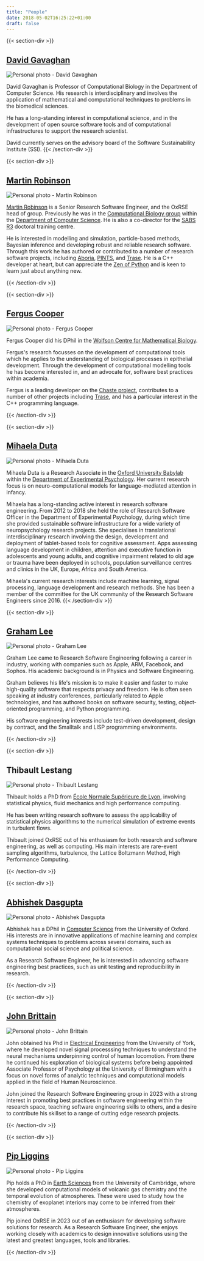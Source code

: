 ```yaml
---
title: "People"
date: 2018-05-02T16:25:22+01:00
draft: false
---
```


{{< section-div >}}

## [David Gavaghan](https://www.cs.ox.ac.uk/people/david.gavaghan/)

![Personal photo - David Gavaghan](photo_david_gavaghan.jpg "David Gavaghan")

David Gavaghan is Professor of Computational Biology in the Department of Computer Science.
His research is interdisciplinary and involves the application of mathematical and computational techniques to problems in the biomedical sciences.

He has a long-standing interest in computational science, and in the development of open source software tools and of computational infrastructures to support the research scientist.

David currently serves on the advisory board of the Software Sustainability Institute (SSI).
{{< /section-div >}}

{{< section-div >}}

## [Martin Robinson](https://www.cs.ox.ac.uk/people/martin.robinson/)

![Personal photo - Martin Robinson](photo_martin_robinson.jpg "Martin Robinson")

[Martin Robinson](https://github.com/martinjrobins) is a Senior Research Software 
Engineer, and the OxRSE head of group. Previously he was in the [Computational Biology
group](https://www.cs.ox.ac.uk/activities/compbio/) within the [Department of
Computer Science](https://www.cs.ox.ac.uk/). He is also a co-director for the [SABS 
R3](https://www.sabsr3.ox.ac.uk/) doctoral training centre.

He is interested in modelling and simulation, particle-based methods, Bayesian
inference and developing robust and reliable research software. Through this
work he has authored or contributed to a number of research software projects,
including [Aboria](https://github.com/martinjrobins/Aboria), 
[PINTS](https://github.com/pints-team/pints), and 
[Trase](https://github.com/trase-cpp/trase). He is a C++ developer at heart, but can 
appreciate the [Zen of Python](https://www.python.org/dev/peps/pep-0020/) and is keen to 
learn just about anything new.

{{< /section-div >}}

{{< section-div >}}

## [Fergus Cooper](https://www.cs.ox.ac.uk/people/fergus.cooper/site/)

![Personal photo - Fergus Cooper](photo_fergus_cooper.jpg "Fergus Cooper")

Fergus Cooper did his DPhil in the [Wolfson Centre for Mathematical Biology](https://www.maths.ox.ac.uk/groups/mathematical-biology).

Fergus's research focusses on the development of computational tools which he applies to the understanding of biological processes in epithelial development.
Through the development of computational modelling tools he has become interested in, and an advocate for, software best practices within academia.

Fergus is a leading developer on the [Chaste project](http://www.cs.ox.ac.uk/chaste/), contributes to a number of other projects including [Trase](https://github.com/trase-cpp/trase), and has a particular interest in the C++ programming language.

{{< /section-div >}}

{{< section-div >}}

## [Mihaela Duta](https://www.psy.ox.ac.uk/team/mihaela-duta)

![Personal photo - Mihaela Duta](photo_mihaela_duta.jpg "Mihaela Duta")

Mihaela Duta is a Research Associate in the [Oxford University Babylab](https://www.psy.ox.ac.uk/research/oxford-babylab) within the [Department of Experimental Psychology](https://www.psy.ox.ac.uk/). Her current research focus is on neuro-computational models for language-mediated attention in infancy.

Mihaela has a long-standing active interest in research software engineering. From 2012 to 2018 she held the role of Research Software Officer in the Department of Experimental Psychology, during which time she provided sustainable software infrastructure for a wide variety of neuropsychology research projects. She specialises in translational interdisciplinary research involving the design, development and deployment of tablet-based tools for cognitive assessment. Apps assessing language development in children, attention and executive function in adolescents and young adults, and cognitive impairment related to old age or trauma have been deployed in schools, population surveillance centres and clinics in the UK, Europe, Africa and South America.

Mihaela's current research interests include machine learning, signal processing, language development  and research methods. She has been a member of the committee for the UK community of the Research Software Engineers since 2016.
{{< /section-div >}}

{{< section-div >}}

## [Graham Lee](https://www.cs.ox.ac.uk/people/graham.lee/)

![Personal photo - Graham Lee](photo_graham_lee.jpg "Graham Lee")

Graham Lee came to Research Software Engineering following a career in industry, working with companies such as Apple, ARM, Facebook, and Sophos. His academic background is in Physics and Software Engineering.

Graham believes his life's mission is to make it easier and faster to make high-quality software that respects privacy and freedom. He is often seen speaking at industry conferences, particularly related to Apple technologies, and has authored books on software security, testing, object-oriented programming, and Python programming.

His software engineering interests include test-driven development, design by contract, and the Smalltalk and LISP programming environments.

{{< /section-div >}}

{{< section-div >}}

## Thibault Lestang

![Personal photo - Thibault Lestang](photo_thibault_lestang.jpg "Thibault Lestang")

Thibault holds a PhD from [École Normale Supérieure de Lyon](http://www.ens-lyon.fr/PHYSIQUE), involving statistical physics, fluid mechanics and high performance computing.

He has been writing research software to assess the applicability of statistical physics algorithms
to the numerical simulation of extreme events in turbulent flows.

Thibault joined OxRSE out of his enthusiasm for both research and software engineering, as well as computing.
His main interests are rare-event sampling algorithms, turbulence, the Lattice Boltzmann Method, High Performance Computing.

{{< /section-div >}}

{{< section-div >}}

## [Abhishek Dasgupta](https://abhidg.name)

![Personal photo - Abhishek Dasgupta](photo_abhishek_dasgupta.jpg "Abhishek Dasgupta")

Abhishek has a DPhil in [Computer Science](https://www.cs.ox.ac.uk) from the
University of Oxford. His interests are in innovative applications of machine
learning and complex systems techniques to problems across several domains,
such as computational social science and political science.

As a Research Software Engineer, he is interested in advancing software
engineering best practices, such as unit testing and reproducibility in
research.

{{< /section-div >}}

{{< section-div >}}

## [John Brittain](http://www.jsbrittain.com)

![Personal photo - John Brittain](photo_john_brittain.jpg "John Brittain")

John obtained his Phd in [Electrical Engineering](https://www.york.ac.uk/physics-engineering-technology/) from the University of York, where he developed novel signal processsing techniques to understand the neural mechanisms underpinning control of human locomotion. From there he continued his exploration of biological systems before being appointed Associate Professor of Psychology at the University of Birmingham with a focus on novel forms of analytic techniques and computational models applied in the field of Human Neuroscience.

John joined the Research Software Engineering group in 2023 with a strong interest in promoting best practices in software engineering within the research space, teaching software engineering skills to others, and a desire to contribute his skillset to a range of cutting edge research projects.

{{< /section-div >}}

{{< section-div >}}

## [Pip Liggins](http://www.pipliggins.co.uk)

![Personal photo - Pip Liggins](photo_pip_liggins.jpg "Pip Liggins")

Pip holds a PhD in [Earth Sciences](https://www.esc.cam.ac.uk/research) from the
University of Cambridge, where she developed computational models of volcanic 
gas chemistry and the temporal evolution of atmospheres. These were used to study how the chemistry of 
exoplanet interiors may come to be inferred from their atmospheres.

Pip joined OxRSE in 2023 out of an enthusiasm for developing software solutions for research. As a Research Software Engineer, she enjoys working closely with academics to design innovative solutions using the latest and greatest languages, tools and libraries.

{{< /section-div >}}
